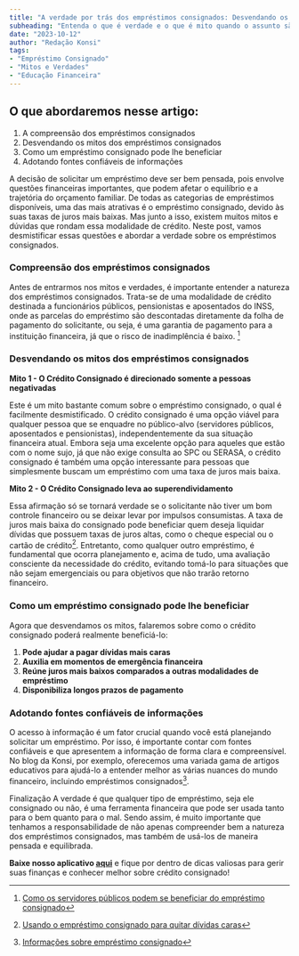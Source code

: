 ```yaml
---
title: "A verdade por trás dos empréstimos consignados: Desvendando os mitos"
subheading: "Entenda o que é verdade e o que é mito quando o assunto são os empréstimos consignados. Descubra como essa modalidade de crédito pode lhe beneficiar"
date: "2023-10-12"
author: "Redação Konsi"
tags:
- "Empréstimo Consignado"
- "Mitos e Verdades"
- "Educação Financeira"
---
```


## O que abordaremos nesse artigo:
1. A compreensão dos empréstimos consignados
2. Desvendando os mitos dos empréstimos consignados
3. Como um empréstimo consignado pode lhe beneficiar
4. Adotando fontes confiáveis de informações

A decisão de solicitar um empréstimo deve ser bem pensada, pois envolve questões financeiras importantes, que podem afetar o equilíbrio e a trajetória do orçamento familiar. De todas as categorias de empréstimos disponíveis, uma das mais atrativas é o empréstimo consignado, devido às suas taxas de juros mais baixas. Mas junto a isso, existem muitos mitos e dúvidas que rondam essa modalidade de crédito. Neste post, vamos desmistificar essas questões e abordar a verdade sobre os empréstimos consignados. 

### Compreensão dos empréstimos consignados
Antes de entrarmos nos mitos e verdades, é importante entender a natureza dos empréstimos consignados. Trata-se de uma modalidade de crédito destinada a funcionários públicos, pensionistas e aposentados do INSS, onde as parcelas do empréstimo são descontadas diretamente da folha de pagamento do solicitante, ou seja, é uma garantia de pagamento para a instituição financeira, já que o risco de inadimplência é baixo. [^1^]

[^1^]: [Como os servidores públicos podem se beneficiar do empréstimo consignado](https://www.konsi.com.br/postagens/por-que-o-crdito-consignado-a-melhor-escolha-para-servidores-pblicos)

### Desvendando os mitos dos empréstimos consignados
**Mito 1 - O Crédito Consignado é direcionado somente a pessoas negativadas**

Este é um mito bastante comum sobre o empréstimo consignado, o qual é facilmente desmistificado. O crédito consignado é uma opção viável para qualquer pessoa que se enquadre no público-alvo (servidores públicos, aposentados e pensionistas), independentemente da sua situação financeira atual. Embora seja uma excelente opção para aqueles que estão com o nome sujo, já que não exige consulta ao SPC ou SERASA, o crédito consignado é também uma opção interessante para pessoas que simplesmente buscam um empréstimo com uma taxa de juros mais baixa.

**Mito 2 - O Crédito Consignado leva ao superendividamento**

Essa afirmação só se tornará verdade se o solicitante não tiver um bom controle financeiro ou se deixar levar por impulsos consumistas. A taxa de juros mais baixa do consignado pode beneficiar quem deseja liquidar dívidas que possuem taxas de juros altas, como o cheque especial ou o cartão de crédito[^2^]. Entretanto, como qualquer outro empréstimo, é fundamental que ocorra planejamento e, acima de tudo, uma avaliação consciente da necessidade do crédito, evitando tomá-lo para situações que não sejam emergenciais ou para objetivos que não trarão retorno financeiro.

[^2^]: [Usando o empréstimo consignado para quitar dívidas caras](https://www.konsi.com.br/postagens/como-usar-o-crdito-consignado-para-quitar-dvidas-caras)

### Como um empréstimo consignado pode lhe beneficiar
Agora que desvendamos os mitos, falaremos sobre como o crédito consignado poderá realmente beneficiá-lo:
1. **Pode ajudar a pagar dívidas mais caras**
2. **Auxilia em momentos de emergência financeira**
3. **Reúne juros mais baixos comparados a outras modalidades de empréstimo**
4. **Disponibiliza longos prazos de pagamento**

### Adotando fontes confiáveis de informações
O acesso à informação é um fator crucial quando você está planejando solicitar um empréstimo. Por isso, é importante contar com fontes confiáveis e que apresentem a informação de forma clara e compreensível. No blog da Konsi, por exemplo, oferecemos uma variada gama de artigos educativos para ajudá-lo a entender melhor as várias nuances do mundo financeiro, incluindo empréstimos consignados[^3^].

[^3^]: [Informações sobre empréstimo consignado](https://www.konsi.com.br/postagens)

Finalização
A verdade é que qualquer tipo de empréstimo, seja ele consignado ou não, é uma ferramenta financeira que pode ser usada tanto para o bem quanto para o mal. Sendo assim, é muito importante que tenhamos a responsabilidade de não apenas compreender bem a natureza dos empréstimos consignados, mas também de usá-los de maneira pensada e equilibrada.

**Baixe nosso aplicativo [aqui](https://www.konsi.com.br/download)** e fique por dentro de dicas valiosas para gerir suas finanças e conhecer melhor sobre crédito consignado!
